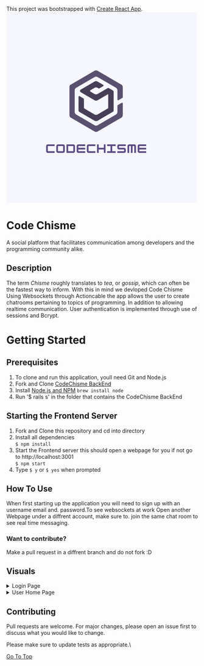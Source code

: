 This project was bootstrapped with [Create React App](https://github.com/facebook/create-react-app).
![](./CodeChisme.png)

# Code Chisme 
 A social platform that facilitates communication among developers and the programming community alike.
 
## Description

 The term *Chisme* roughly translates to *tea*, or *gossip*, which can often be the fastest way to inform. With this in mind we devloped Code Chisme Using Websockets through Actioncable the app allows the user to create chatrooms pertaining to topics of programming. In addition to allowing realtime communication. User authentication is implemented through use of sessions and Bcrypt.
 
# Getting Started

 ## Prerequisites
 
  1. To clone and run this application, youll need Git and Node.js  
  2. Fork and Clone [CodeChisme BackEnd](https://github.com/21shield/chatupApp)
  3. Install [Node.js and NPM](https://www.npmjs.com/get-npm)
   `brew install node`
  4. Run '$ rails s' in the folder that contains the CodeChisme BackEnd
  
## Starting the Frontend Server

 1. Fork and Clone this repository and cd into directory
 2. Install all dependencies\
  `$ npm install`
 3. Start the Frontend server this should open a webpage for you if not go to http://localhost:3001 \
 `$ npm start`
 4. Type `$ y` or `$ yes` when prompted
 
## How To Use

  When first starting up the application you will need to sign up with an username email and. password.To see websockets at work Open another Webpage under a diffrent account, make sure to. join the same chat room to see real time messaging. 

### Want to contribute?

Make a pull request in a diffrent branch and do not fork :D 

## Visuals
<details>
  <summary> Login Page </summary> 
    <img src="./loginChisme.png" alt="login Page"/>
</details>
<details>
  <summary> User Home Page </summary> 
    <img src="./panelChisme.png" alt="User Home Page"/>
</details>




## Contributing
Pull requests are welcome. For major changes, please open an issue first to discuss what you would like to change.

Please make sure to update tests as appropriate.\

[Go To Top](#Description)
<a name="Description"></a>


